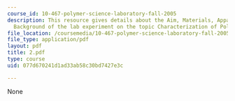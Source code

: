 ```yaml
---
course_id: 10-467-polymer-science-laboratory-fall-2005
description: This resource gives details about the Aim, Materials, Apparatus and Brief
  Background of the lab experiment on the topic Characterization of Polyacrylamide.
file_location: /coursemedia/10-467-polymer-science-laboratory-fall-2005/077d670241d1ad33ab58c30bd7427e3c_2.pdf
file_type: application/pdf
layout: pdf
title: 2.pdf
type: course
uid: 077d670241d1ad33ab58c30bd7427e3c

---
```

None